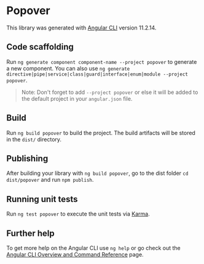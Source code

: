 # Popover

This library was generated with [Angular CLI](https://github.com/angular/angular-cli) version 11.2.14.

## Code scaffolding

Run `ng generate component component-name --project popover` to generate a new component. You can also use `ng generate directive|pipe|service|class|guard|interface|enum|module --project popover`.
> Note: Don't forget to add `--project popover` or else it will be added to the default project in your `angular.json` file. 

## Build

Run `ng build popover` to build the project. The build artifacts will be stored in the `dist/` directory.

## Publishing

After building your library with `ng build popover`, go to the dist folder `cd dist/popover` and run `npm publish`.

## Running unit tests

Run `ng test popover` to execute the unit tests via [Karma](https://karma-runner.github.io).

## Further help

To get more help on the Angular CLI use `ng help` or go check out the [Angular CLI Overview and Command Reference](https://angular.io/cli) page.
